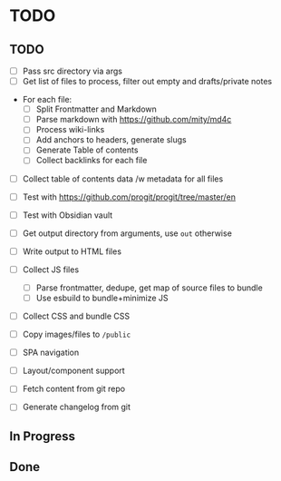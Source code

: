 # TODO

## TODO

- [ ] Pass src directory via args
- [ ] Get list of files to process, filter out empty and drafts/private notes

- For each file:
   - [ ] Split Frontmatter and Markdown
   - [ ] Parse markdown with https://github.com/mity/md4c
   - [ ] Process wiki-links
   - [ ] Add anchors to headers, generate slugs
   - [ ] Generate Table of contents
   - [ ] Collect backlinks for each file
- [ ] Collect table of contents data /w metadata for all files

- [ ] Test with https://github.com/progit/progit/tree/master/en
- [ ] Test with Obsidian vault

- [ ] Get output directory from arguments, use `out` otherwise
- [ ] Write output to HTML files
- [ ] Collect JS files
   - [ ] Parse frontmatter, dedupe, get map of source files to bundle
   - [ ] Use esbuild to bundle+minimize JS
- [ ] Collect CSS and bundle CSS
- [ ] Copy images/files to `/public`

- [ ] SPA navigation
- [ ] Layout/component support

- [ ] Fetch content from git repo
- [ ] Generate changelog from git

## In Progress

## Done
